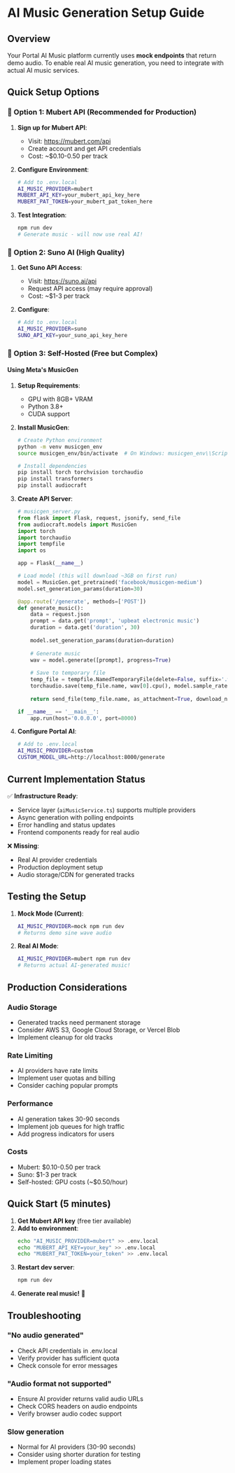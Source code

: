 # AI Music Generation Setup Guide

## Overview

Your Portal AI Music platform currently uses **mock endpoints** that return demo audio. To enable real AI music generation, you need to integrate with actual AI music services.

## Quick Setup Options

### 🚀 Option 1: Mubert API (Recommended for Production)

1. **Sign up for Mubert API**:
   - Visit: https://mubert.com/api
   - Create account and get API credentials
   - Cost: ~$0.10-0.50 per track

2. **Configure Environment**:
   ```bash
   # Add to .env.local
   AI_MUSIC_PROVIDER=mubert
   MUBERT_API_KEY=your_mubert_api_key_here
   MUBERT_PAT_TOKEN=your_mubert_pat_token_here
   ```

3. **Test Integration**:
   ```bash
   npm run dev
   # Generate music - will now use real AI!
   ```

### 🎵 Option 2: Suno AI (High Quality)

1. **Get Suno API Access**:
   - Visit: https://suno.ai/api
   - Request API access (may require approval)
   - Cost: ~$1-3 per track

2. **Configure**:
   ```bash
   # Add to .env.local
   AI_MUSIC_PROVIDER=suno
   SUNO_API_KEY=your_suno_api_key_here
   ```

### 🤖 Option 3: Self-Hosted (Free but Complex)

#### Using Meta's MusicGen

1. **Setup Requirements**:
   - GPU with 8GB+ VRAM
   - Python 3.8+
   - CUDA support

2. **Install MusicGen**:
   ```bash
   # Create Python environment
   python -m venv musicgen_env
   source musicgen_env/bin/activate  # On Windows: musicgen_env\\Scripts\\activate
   
   # Install dependencies
   pip install torch torchvision torchaudio
   pip install transformers
   pip install audiocraft
   ```

3. **Create API Server**:
   ```python
   # musicgen_server.py
   from flask import Flask, request, jsonify, send_file
   from audiocraft.models import MusicGen
   import torch
   import torchaudio
   import tempfile
   import os
   
   app = Flask(__name__)
   
   # Load model (this will download ~3GB on first run)
   model = MusicGen.get_pretrained('facebook/musicgen-medium')
   model.set_generation_params(duration=30)
   
   @app.route('/generate', methods=['POST'])
   def generate_music():
       data = request.json
       prompt = data.get('prompt', 'upbeat electronic music')
       duration = data.get('duration', 30)
       
       model.set_generation_params(duration=duration)
       
       # Generate music
       wav = model.generate([prompt], progress=True)
       
       # Save to temporary file
       temp_file = tempfile.NamedTemporaryFile(delete=False, suffix='.wav')
       torchaudio.save(temp_file.name, wav[0].cpu(), model.sample_rate)
       
       return send_file(temp_file.name, as_attachment=True, download_name='generated.wav')
   
   if __name__ == '__main__':
       app.run(host='0.0.0.0', port=8000)
   ```

4. **Configure Portal AI**:
   ```bash
   # Add to .env.local
   AI_MUSIC_PROVIDER=custom
   CUSTOM_MODEL_URL=http://localhost:8000/generate
   ```

## Current Implementation Status

✅ **Infrastructure Ready**:
- Service layer (`aiMusicService.ts`) supports multiple providers
- Async generation with polling endpoints
- Error handling and status updates
- Frontend components ready for real audio

❌ **Missing**:
- Real AI provider credentials
- Production deployment setup
- Audio storage/CDN for generated tracks

## Testing the Setup

1. **Mock Mode (Current)**:
   ```bash
   AI_MUSIC_PROVIDER=mock npm run dev
   # Returns demo sine wave audio
   ```

2. **Real AI Mode**:
   ```bash
   AI_MUSIC_PROVIDER=mubert npm run dev
   # Returns actual AI-generated music!
   ```

## Production Considerations

### Audio Storage
- Generated tracks need permanent storage
- Consider AWS S3, Google Cloud Storage, or Vercel Blob
- Implement cleanup for old tracks

### Rate Limiting
- AI providers have rate limits
- Implement user quotas and billing
- Consider caching popular prompts

### Performance
- AI generation takes 30-90 seconds
- Implement job queues for high traffic
- Add progress indicators for users

### Costs
- Mubert: $0.10-0.50 per track
- Suno: $1-3 per track
- Self-hosted: GPU costs (~$0.50/hour)

## Quick Start (5 minutes)

1. **Get Mubert API key** (free tier available)
2. **Add to environment**:
   ```bash
   echo "AI_MUSIC_PROVIDER=mubert" >> .env.local
   echo "MUBERT_API_KEY=your_key" >> .env.local
   echo "MUBERT_PAT_TOKEN=your_token" >> .env.local
   ```
3. **Restart dev server**:
   ```bash
   npm run dev
   ```
4. **Generate real music!** 🎵

## Troubleshooting

### "No audio generated"
- Check API credentials in .env.local
- Verify provider has sufficient quota
- Check console for error messages

### "Audio format not supported"
- Ensure AI provider returns valid audio URLs
- Check CORS headers on audio endpoints
- Verify browser audio codec support

### Slow generation
- Normal for AI providers (30-90 seconds)
- Consider using shorter duration for testing
- Implement proper loading states
